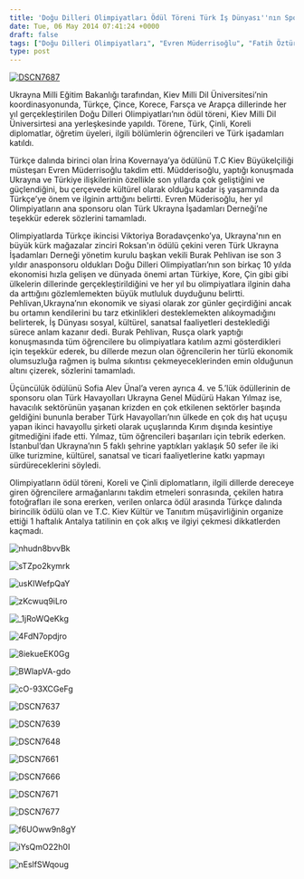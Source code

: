 ```yaml
---
title: 'Doğu Dilleri Olimpiyatları Ödül Töreni Türk İş Dünyası''nın Sponsorluğu''nda Kiev''de Gerçekleşti'
date: Tue, 06 May 2014 07:41:24 +0000
draft: false
tags: ["Doğu Dilleri Olimpiyatları", "Evren Müderrisoğlu", "Fatih Öztürk", "hakan yılmaz", "Kiev Milli Dil Üniversitesi", "Nevzat Kayabaş", "TUİD (Türk Ukrayna İşadamları Derneği)", "Ukrayna Milli Eğitim Bakanlığı"]
type: post
---
```


[![DSCN7687](https://burakpehlivan.org/wp-content/uploads/2014/05/DSCN76871.jpg)](https://burakpehlivan.org/wp-content/uploads/2014/05/DSCN76871.jpg)

Ukrayna Milli Eğitim Bakanlığı tarafından, Kiev Milli Dil Üniversitesi’nin koordinasyonunda, Türkçe, Çince, Korece, Farsça ve Arapça dillerinde her yıl gerçekleştirilen Doğu Dilleri Olimpiyatları’nın ödül töreni, Kiev Milli Dil Üniversirtesi ana yerleşkesinde yapıldı. Törene, Türk, Çinli, Koreli diplomatlar, öğretim üyeleri, ilgili bölümlerin öğrencileri ve Türk işadamları katıldı.

Türkçe dalında birinci olan İrina Kovernaya’ya ödülünü T.C Kiev Büyükelçiliği müsteşarı Evren Müderrisoğlu takdim etti. Müdderisoğlu, yaptığı konuşmada Ukrayna ve Türkiye ilişkilerinin özellikle son yıllarda çok geliştiğini ve güçlendiğini, bu çerçevede kültürel olarak olduğu kadar iş yaşamında da Türkçe’ye önem ve ilginin arttığını belirtti. Evren Müderisoğlu, her yıl Olimpiyatların ana sponsoru olan Türk Ukrayna İşadamları Derneği’ne teşekkür ederek sözlerini tamamladı.

Olimpiyatlarda Türkçe ikincisi Viktoriya Boradavçenko’ya, Ukrayna'nın en büyük kürk mağazalar zinciri Roksan'ın ödülü çekini veren Türk Ukrayna İşadamları Derneği yönetim kurulu başkan vekili Burak Pehlivan ise son 3 yıldır anasponsoru oldukları Doğu Dilleri Olimpiyatları’nın son birkaç 10 yılda ekonomisi hızla gelişen ve dünyada önemi artan Türkiye, Kore, Çin gibi gibi ülkelerin dillerinde gerçekleştirildiğini ve her yıl bu olimpiyatlara ilginin daha da arttığını gözlemlemekten büyük mutluluk duyduğunu belirtti. Pehlivan,Ukrayna’nın ekonomik ve siyasi olarak zor günler geçirdiğini ancak bu ortamın kendilerini bu tarz etkinlikleri desteklemekten alıkoymadığını belirterek, İş Dünyası sosyal, kültürel, sanatsal faaliyetleri desteklediği sürece anlam kazanır dedi. Burak Pehlivan, Rusça olark yaptığı konuşmasında tüm öğrencilere bu olimpiyatlara katılım azmi gösterdikleri için teşekkür ederek, bu dillerde mezun olan öğrencilerin her türlü ekonomik olumsuzluğa rağmen iş bulma sıkıntısı çekmeyeceklerinden emin olduğunun altını çizerek, sözlerini tamamladı.

Üçüncülük ödülünü Sofia Alev Ünal’a veren ayrıca 4. ve 5.’lük ödüllerinin de sponsoru olan Türk Havayolları Ukrayna Genel Müdürü Hakan Yılmaz ise, havacılık sektörünün yaşanan krizden en çok etkilenen sektörler başında geldiğini bununla beraber Türk Havayolları’nın ülkede en çok dış hat uçuşu yapan ikinci havayollu şirketi olarak uçuşlarında Kırım dışında kesintiye gitmediğini ifade etti. Yılmaz, tüm öğrencileri başarıları için tebrik ederken. İstanbul’dan Ukrayna’nın 5 faklı şehrine yaptıkları yaklaşık 50 sefer ile iki ülke turizmine, kültürel, sanatsal ve ticari faaliyetlerine katkı yapmayı sürdüreceklerini söyledi.

Olimpiyatların ödül töreni, Koreli ve Çinli diplomatların, ilgili dillerde dereceye giren öğrencilere armağanlarını takdim etmeleri sonrasında, çekilen hatıra fotoğrafları ile sona ererken, verilen onlarca ödül arasında Türkçe dalında birincilik ödülü olan ve T.C. Kiev Kültür ve Tanııtım müşavirliğinin organize ettiği 1 haftalık Antalya tatilinin en çok alkış ve ilgiyi çekmesi dikkatlerden kaçmadı.

![nhudn8bvvBk](http://arsiv.tuid.org.ua/wp-content/uploads/2014/05/nhudn8bvvBk.jpg)

![sTZpo2kymrk](http://arsiv.tuid.org.ua/wp-content/uploads/2014/05/sTZpo2kymrk.jpg)

![usKIWefpQaY](http://arsiv.tuid.org.ua/wp-content/uploads/2014/05/usKIWefpQaY.jpg)

![zKcwuq9iLro](http://arsiv.tuid.org.ua/wp-content/uploads/2014/05/zKcwuq9iLro.jpg)

![_1jRoWQeKkg](http://arsiv.tuid.org.ua/wp-content/uploads/2014/05/1jRoWQeKkg.jpg)

![4FdN7opdjro](http://arsiv.tuid.org.ua/wp-content/uploads/2014/05/4FdN7opdjro.jpg)

![8iekueEK0Gg](http://arsiv.tuid.org.ua/wp-content/uploads/2014/05/8iekueEK0Gg.jpg)

![BWlapVA-gdo](http://arsiv.tuid.org.ua/wp-content/uploads/2014/05/BWlapVA-gdo.jpg)

![cO-93XCGeFg](http://arsiv.tuid.org.ua/wp-content/uploads/2014/05/cO-93XCGeFg.jpg)

![DSCN7637](http://arsiv.tuid.org.ua/wp-content/uploads/2014/05/DSCN7637.jpg)

![DSCN7639](http://arsiv.tuid.org.ua/wp-content/uploads/2014/05/DSCN7639.jpg)

![DSCN7648](http://arsiv.tuid.org.ua/wp-content/uploads/2014/05/DSCN7648.jpg)

![DSCN7661](http://arsiv.tuid.org.ua/wp-content/uploads/2014/05/DSCN7661.jpg)

![DSCN7666](http://arsiv.tuid.org.ua/wp-content/uploads/2014/05/DSCN7666.jpg)

![DSCN7671](http://arsiv.tuid.org.ua/wp-content/uploads/2014/05/DSCN7671.jpg)

![DSCN7677](http://arsiv.tuid.org.ua/wp-content/uploads/2014/05/DSCN7677.jpg)

![f6UOww9n8gY](http://arsiv.tuid.org.ua/wp-content/uploads/2014/05/f6UOww9n8gY.jpg)

![iYsQmO22h0I](http://arsiv.tuid.org.ua/wp-content/uploads/2014/05/iYsQmO22h0I.jpg)

![nEslfSWqoug](http://arsiv.tuid.org.ua/wp-content/uploads/2014/05/nEslfSWqoug.jpg)